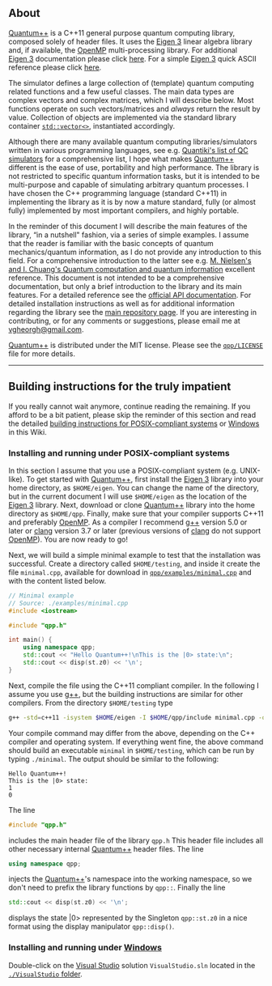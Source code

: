 ## About

[Quantum++](https://github.com/vsoftco/qpp) is a C++11 general purpose quantum
computing library, composed solely of header files. It uses the
[Eigen 3](http://eigen.tuxfamily.org/) linear algebra library and, if
available, the [OpenMP](http://openmp.org/) multi-processing library.
For additional [Eigen 3](http://eigen.tuxfamily.org/) documentation please
click [here](http://eigen.tuxfamily.org/dox/).
For a simple [Eigen 3](http://eigen.tuxfamily.org/) quick ASCII reference
please click [here](http://eigen.tuxfamily.org/dox/AsciiQuickReference.txt).

The simulator defines a large collection of (template) quantum computing
related functions and a few useful classes. The main data types are
complex vectors and complex matrices, which I will describe below. Most
functions operate on such vectors/matrices and *always* return the
result by value. Collection of objects are implemented via the standard
library container [`std::vector<>`](http://en.cppreference.com/w/cpp/container/vector), 
instantiated accordingly.

Although there are many available quantum computing libraries/simulators
written in various programming languages, see e.g.
[Quantiki's list of QC simulators](http://www.quantiki.org/wiki/List_of_QC_simulators) 
for a comprehensive list, I hope what makes
[Quantum++](https://github.com/vsoftco/qpp) different is the ease of
use, portability and high performance. The library is not restricted to
specific quantum information tasks, but it is intended to be
multi-purpose and capable of simulating arbitrary quantum processes. I
have chosen the C++ programming language (standard C++11) in
implementing the library as it is by now a mature standard, fully (or
almost fully) implemented by most important compilers, and highly
portable.

In the reminder of this document I will describe the main features of the
library, “in a nutshell" fashion, via a series of simple examples. I
assume that the reader is familiar with the basic concepts of quantum
mechanics/quantum information, as I do not provide any introduction to
this field. For a comprehensive introduction to the latter see e.g.
[M. Nielsen's and I. Chuang's Quantum computation and quantum information](https://www.amazon.ca/Quantum-Computation-Information-10th-Anniversary/dp/1107002176/ref=sr_1_1?ie=UTF8&qid=1516125709&sr=8-1&keywords=quantum+computation+and+quantum+information) 
excellent reference. This document is not intended to be
a comprehensive documentation, but only a brief introduction to the
library and its main features. For a detailed reference see the [official
API documentation](https://github.com/vsoftco/qpp/blob/master/doc/refman.pdf). 
For detailed installation instructions as well as for additional information
regarding the library see the [main repository page](https://github.com/vsoftco/qpp/blob/master/). 
If you are interesting in contributing, or for any comments or suggestions, please email me at
<vgheorgh@gmail.com>.

[Quantum++](https://github.com/vsoftco/qpp) is distributed under the MIT license. 
Please see the [`qpp/LICENSE`](https://github.com/vsoftco/qpp/blob/master/LICENSE) file for 
more details.

---
## Building instructions for the truly impatient

If you really cannot wait anymore, continue reading the remaining. If you afford to be a bit patient, 
please skip the reminder of this section and read the detailed 
[building instructions for POSIX-compliant systems](https://github.com/vsoftco/qpp/wiki/2.-Building-instructions-for-POSIX-compliant-platforms) 
or 
[Windows](https://github.com/vsoftco/qpp/wiki/3.-Building-instructions-for-Windows-platforms) 
in this Wiki.

### Installing and running under POSIX-compliant systems

In this section I assume that you use a POSIX-compliant system (e.g. UNIX-like).
To get started with [Quantum++](https://github.com/vsoftco/qpp), first
install the [Eigen 3](http://eigen.tuxfamily.org/) library into your home directory, 
as `$HOME/eigen`. You can change the name of the directory, but in the
current document I will use `$HOME/eigen` as the location of the
[Eigen 3](http://eigen.tuxfamily.org/) library. Next, download or clone
[Quantum++](https://github.com/vsoftco/qpp) library into the home
directory as `$HOME/qpp`. Finally, make sure that your compiler supports
C++11 and preferably [OpenMP](http://openmp.org/). As a compiler I
recommend [g++](https://gcc.gnu.org/) version 5.0 or later or
[clang](http://clang.llvm.org) version 3.7 or later (previous versions
of [clang](http://clang.llvm.org) do not support
[OpenMP](http://openmp.org/)). You are now ready to go!

Next, we will build a simple minimal example to test that the installation was
successful. Create a directory called `$HOME/testing`, and inside it
create the file `minimal.cpp`, available for download in 
[`qpp/examples/minimal.cpp`](https://github.com/vsoftco/qpp/blob/master/examples/minimal.cpp) and with 
the content listed below.

```CPP
// Minimal example
// Source: ./examples/minimal.cpp
#include <iostream>

#include "qpp.h"

int main() {
    using namespace qpp;
    std::cout << "Hello Quantum++!\nThis is the |0> state:\n";
    std::cout << disp(st.z0) << '\n';
}
```

Next, compile the file using the C++11 compliant compiler. In the
following I assume you use [g++](https://gcc.gnu.org/), but the building
instructions are similar for other compilers. From the directory
`$HOME/testing` type

```bash
g++ -std=c++11 -isystem $HOME/eigen -I $HOME/qpp/include minimal.cpp -o minimal
```

Your compile command may differ from the above, depending on the C++
compiler and operating system. If everything went fine, the above
command should build an executable `minimal` in `$HOME/testing`, which
can be run by typing `./minimal`. The output should be similar to the
following:

```text
Hello Quantum++!
This is the |0> state:
1
0
````

The line

```CPP
#include "qpp.h"
```

includes the main header file of the
library `qpp.h` This header file includes all other necessary internal
[Quantum++](https://github.com/vsoftco/qpp) header files. The line
```CPP
using namespace qpp;
```
injects the [Quantum++](https://github.com/vsoftco/qpp)'s namespace into
the working namespace, so we don't need to prefix the library functions by
`qpp::`. Finally the line 

```CPP
std::cout << disp(st.z0) << '\n';
```

displays the state |0> represented by the Singleton `qpp::st.z0` in a
nice format using the display manipulator `qpp::disp()`.

### Installing and running under [Windows](https://www.microsoft.com/en-us/windows)

Double-click on the [Visual Studio](https://www.visualstudio.com)
solution `VisualStudio.sln` located in the [`./VisualStudio` folder](https://github.com/vsoftco/qpp/tree/master/VisualStudio).
